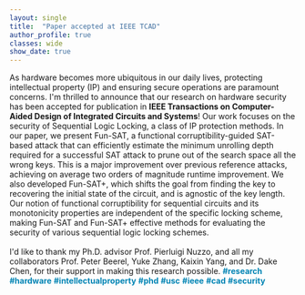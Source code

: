 ```yaml
---
layout: single
title:  "Paper accepted at IEEE TCAD"
author_profile: true
classes: wide
show_date: true
---
```

<!-- <p class="page__meta"> <i class="fas fa-calendar-alt" aria-hidden="true"></i> {{ page.date | date: "%B %d, %Y" }}</p> -->
<p>
  As hardware becomes more ubiquitous in our daily lives, protecting intellectual property (IP) and ensuring secure operations are paramount concerns. I'm thrilled to announce that our research on hardware security has been accepted for publication in <b>IEEE Transactions on Computer-Aided Design of Integrated Circuits and Systems</b>! Our work focuses on the security of Sequential Logic Locking, a class of IP protection methods. In our paper, we present Fun-SAT, a functional corruptibility-guided SAT-based attack that can efficiently estimate the minimum unrolling depth required for a successful SAT attack to prune out of the search space all the wrong keys. This is a major improvement over previous reference attacks, achieving on average two orders of magnitude runtime improvement. We also developed Fun-SAT+, which shifts the goal from finding the key to recovering the initial state of the circuit, and is agnostic of the key length. Our notion of functional corruptibility for sequential circuits and its monotonicity properties are independent of the specific locking scheme, making Fun-SAT and Fun-SAT+ effective methods for evaluating the security of various sequential logic locking schemes.
  <br><br>
  I'd like to thank my Ph.D. advisor Prof. Pierluigi Nuzzo, and all my collaborators Prof. Peter Beerel, Yuke Zhang, Kaixin Yang, and Dr. Dake Chen, for their support in making this research possible.
  <span class="hashtag">#research</span>
  <span class="hashtag">#hardware</span>
  <span class="hashtag">#intellectualproperty</span>
  <span class="hashtag">#phd</span>
  <span class="hashtag">#usc</span>
  <span class="hashtag">#ieee</span>
  <span class="hashtag">#cad</span>
  <span class="hashtag">#security</span>
</p>
<style>
  .hashtag {
    color: #0084b4;
    font-weight: bold;
  }
</style>